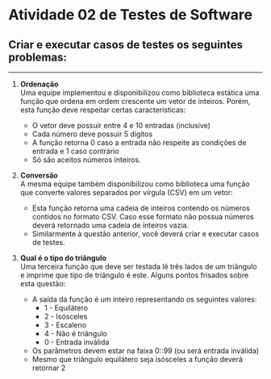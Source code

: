 # Atividade 02 de Testes de Software


## Criar e executar casos de testes os seguintes problemas:
--------------------------------
1. **Ordenação**  
Uma equipe implementou e disponibilizou como biblioteca estática uma função que ordena em ordem crescente um
vetor de inteiros. Porém, esta função deve respeitar certas características:
    - O vetor deve possuir entre 4 e 10 entradas (inclusive)
    - Cada número deve possuir 5 dígitos
    - A função retorna 0 caso a entrada não respeite as condições de entrada e 1 caso contrário
    - Só são aceitos números inteiros.  
 
2. **Conversão**  
A mesma equipe também disponibilizou como biblioteca uma função que converte valores separados por vírgula
(CSV) em um vetor:
    - Esta função retorna uma cadeia de inteiros contendo os números contidos no formato CSV. Caso esse formato não
possua números deverá retornado uma cadeia de inteiros vazia.
    - Similarmente à questão anterior, você deverá criar e executar casos de testes.
    
3. **Qual é o tipo do triângulo**  
Uma terceira função que deve ser testada lê três lados de um triângulo e imprime que tipo de triângulo é este.
Alguns pontos frisados sobre esta questão:
    - A saída da função é um inteiro representando os seguintes valores:
        - 1 - Equilátero
        - 2 - Isósceles
        - 3 - Escaleno
        - 4 - Não é triângulo
        - 0 - Entrada inválida
    - Os parâmetros devem estar na faixa 0::99 (ou será entrada inválida)
    - Mesmo que triângulo equilátero seja isósceles a função deverá retornar 2
